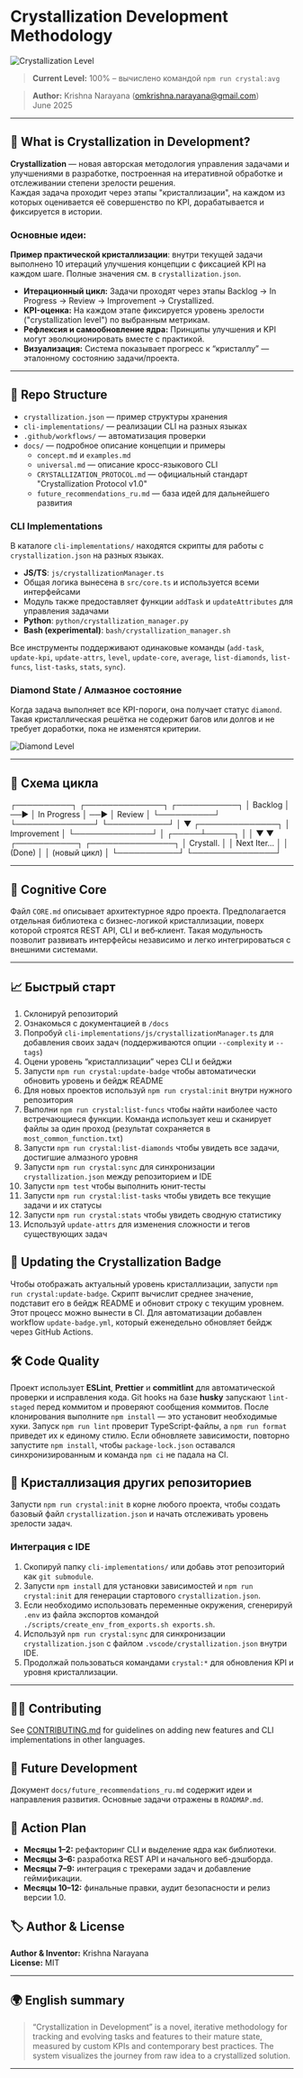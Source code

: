 # Crystallization Development Methodology

![Crystallization Level](https://img.shields.io/badge/crystallization-100%25-brightgreen?style=for-the-badge)

> **Current Level:** 100% – вычислено командой `npm run crystal:avg`

> **Author:** Krishna Narayana (omkrishna.narayana@gmail.com)  
> June 2025

---

## 🚀 What is Crystallization in Development?

**Crystallization** — новая авторская методология управления задачами и улучшениями в разработке, построенная на итеративной обработке и отслеживании степени зрелости решения.  
Каждая задача проходит через этапы "кристаллизации", на каждом из которых оценивается её совершенство по KPI, дорабатывается и фиксируется в истории.

### Основные идеи:

**Пример практической кристаллизации**: внутри текущей задачи выполнено 10 итераций улучшения концепции с фиксацией KPI на каждом шаге. Полные значения см. в `crystallization.json`.

- **Итерационный цикл:** Задачи проходят через этапы Backlog → In Progress → Review → Improvement → Crystallized.
- **KPI-оценка:** На каждом этапе фиксируется уровень зрелости ("crystallization level") по выбранным метрикам.
- **Рефлексия и самообновление ядра:** Принципы улучшения и KPI могут эволюционировать вместе с практикой.
- **Визуализация:** Система показывает прогресс к “кристаллу” — эталонному состоянию задачи/проекта.

---

## 📂 Repo Structure

- `crystallization.json` — пример структуры хранения
- `cli-implementations/` — реализации CLI на разных языках
- `.github/workflows/` — автоматизация проверки
- `docs/` — подробное описание концепции и примеры
  - `concept.md` и `examples.md`
  - `universal.md` — описание кросс-языкового CLI
  - `CRYSTALLIZATION_PROTOCOL.md` — официальный стандарт "Crystallization Protocol v1.0"
  - `future_recommendations_ru.md` — база идей для дальнейшего развития

### CLI Implementations

В каталоге `cli-implementations/` находятся скрипты для работы с `crystallization.json` на разных языках.

- **JS/TS**: `js/crystallizationManager.ts`
- Общая логика вынесена в `src/core.ts` и используется всеми интерфейсами
- Модуль также предоставляет функции `addTask` и `updateAttributes` для управления задачами
- **Python**: `python/crystallization_manager.py`
- **Bash (experimental)**: `bash/crystallization_manager.sh`

Все инструменты поддерживают одинаковые команды (`add-task`, `update-kpi`, `update-attrs`, `level`, `update-core`, `average`, `list-diamonds`, `list-funcs`, `list-tasks`, `stats`, `sync`).

### Diamond State / Алмазное состояние

Когда задача выполняет все KPI-пороги, она получает статус `diamond`. Такая кристаллическая решётка не содержит багов или долгов и не требует доработки, пока не изменятся критерии.

![Diamond Level](https://img.shields.io/badge/crystallization--diamond-%F0%9F%92%8E-brightgreen?style=for-the-badge)

---

## 🧊 Схема цикла

┌──────────┐ ┌──────────────┐ ┌───────────┐
│ Backlog │ ──▶ │ In Progress │ ──▶ │ Review │
└──────────┘ └──────────────┘ └───────────┘
│
▼
┌──────────────┐
│ Improvement │
└──────────────┘
│
┌─────┴─────┐
│ │
▼ ▼
┌───────────┐ ┌───────────────┐
│ Crystall. │ │ Next Iter... │
│ (Done) │ │ (новый цикл) │
└───────────┘ └───────────────┘

---

## 🧠 Cognitive Core

Файл `CORE.md` описывает архитектурное ядро проекта. Предполагается отдельная
библиотека с бизнес-логикой кристаллизации, поверх которой строятся REST API,
CLI и веб‑клиент. Такая модульность позволит развивать интерфейсы независимо и
легко интегрироваться с внешними системами.

---

## 📈 Быстрый старт

1. Склонируй репозиторий
2. Ознакомься с документацией в `/docs`
3. Попробуй `cli-implementations/js/crystallizationManager.ts` для добавления своих задач (поддерживаются опции `--complexity` и `--tags`)
4. Оцени уровень “кристаллизации” через CLI и бейджи
5. Запусти `npm run crystal:update-badge` чтобы автоматически обновить уровень и бейдж README
6. Для новых проектов используй `npm run crystal:init` внутри нужного репозитория
7. Выполни `npm run crystal:list-funcs` чтобы найти наиболее часто встречающиеся функции. Команда использует кеш и сканирует файлы за один проход (результат сохраняется в `most_common_function.txt`)
8. Запусти `npm run crystal:list-diamonds` чтобы увидеть все задачи, достигшие алмазного уровня
9. Запусти `npm run crystal:sync` для синхронизации `crystallization.json` между репозиторием и IDE
10. Запусти `npm test` чтобы выполнить юнит-тесты
11. Запусти `npm run crystal:list-tasks` чтобы увидеть все текущие задачи и их статусы
12. Запусти `npm run crystal:stats` чтобы увидеть сводную статистику
13. Используй `update-attrs` для изменения сложности и тегов существующих задач

## 🔄 Updating the Crystallization Badge

Чтобы отображать актуальный уровень кристаллизации, запусти `npm run crystal:update-badge`. Скрипт вычислит среднее значение, подставит его в бейдж README и обновит строку с текущим уровнем. Этот процесс можно вынести в CI. Для автоматизации добавлен workflow `update-badge.yml`, который еженедельно обновляет бейдж через GitHub Actions.

## 🛠️ Code Quality

Проект использует **ESLint**, **Prettier** и **commitlint** для автоматической проверки и исправления кода. Git hooks на базе **husky** запускают `lint-staged` перед коммитом и проверяют сообщения коммитов. После клонирования выполните `npm install` — это установит необходимые хуки. Запуск `npm run lint` проверит TypeScript-файлы, а `npm run format` приведет их к единому стилю. Если обновляете зависимости, повторно запустите `npm install`, чтобы `package-lock.json` оставался синхронизированным и команда `npm ci` не падала на CI.

## 🧩 Кристаллизация других репозиториев

Запусти `npm run crystal:init` в корне любого проекта, чтобы создать базовый файл `crystallization.json` и начать отслеживать уровень зрелости задач.

### Интеграция с IDE

1. Скопируй папку `cli-implementations/` или добавь этот репозиторий как `git submodule`.
2. Запусти `npm install` для установки зависимостей и `npm run crystal:init` для генерации стартового `crystallization.json`.
3. Если необходимо использовать переменные окружения, сгенерируй `.env` из файла экспортов командой `./scripts/create_env_from_exports.sh exports.sh`.
4. Используй `npm run crystal:sync` для синхронизации `crystallization.json` с файлом `.vscode/crystallization.json` внутри IDE.
5. Продолжай пользоваться командами `crystal:*` для обновления KPI и уровня кристаллизации.

---

## 🙋‍♀️ Contributing

See [CONTRIBUTING.md](CONTRIBUTING.md) for guidelines on adding new features and CLI implementations in other languages.

## 🔮 Future Development

Документ `docs/future_recommendations_ru.md` содержит идеи и направления развития. Основные задачи отражены в `ROADMAP.md`.

## 📅 Action Plan

- **Месяцы 1–2:** рефакторинг CLI и выделение ядра как библиотеки.
- **Месяцы 3–6:** разработка REST API и начального веб-дэшборда.
- **Месяцы 7–9:** интеграция с трекерами задач и добавление геймификации.
- **Месяцы 10–12:** финальные правки, аудит безопасности и релиз версии 1.0.

## 🏷️ Author & License

**Author & Inventor:** Krishna Narayana  
**License:** MIT

---

## 🌍 English summary

> “Crystallization in Development” is a novel, iterative methodology for tracking and evolving tasks and features to their mature state, measured by custom KPIs and contemporary best practices. The system visualizes the journey from raw idea to a crystallized solution.

---
